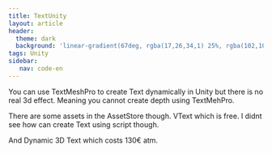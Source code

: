 ```yaml
---
title: TextUnity
layout: article
header:
  theme: dark
  background: 'linear-gradient(67deg, rgba(17,26,34,1) 25%, rgba(102,102,102,1) 43%, rgba(255,255,255,1) 80%)'
tags: Unity
sidebar: 
   nav: code-en   
--- 
```


You can use TextMeshPro to create Text dynamically in Unity but there is no real 3d effect.
Meaning you cannot create depth using TextMehPro.

There are some assets in the AssetStore though. 
VText which is free. I didnt see how can create Text using script though. 

And Dynamic 3D Text which costs 130€ atm. 